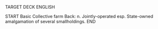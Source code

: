 TARGET DECK
ENGLISH

START
Basic
Collective farm
Back: n. Jointly-operated esp. State-owned amalgamation of several smallholdings.
END
